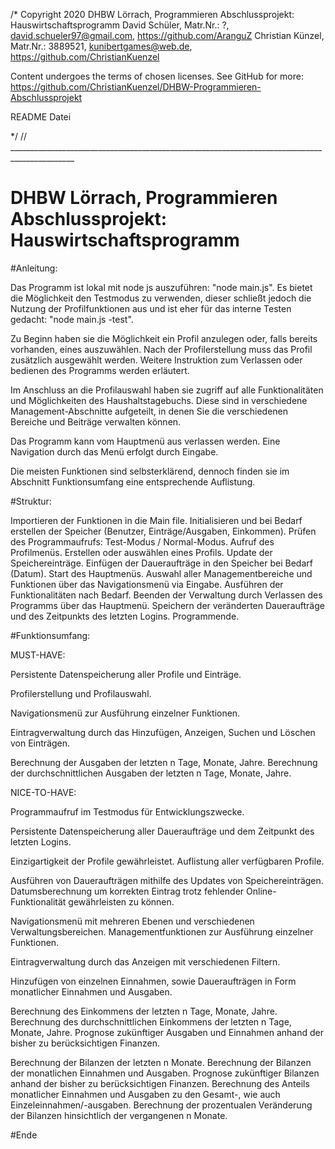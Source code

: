 /*
Copyright 2020
DHBW Lörrach, Programmieren Abschlussprojekt: Hauswirtschaftsprogramm
David Schüler, Matr.Nr.: ?, <david.schueler97@gmail.com>, https://github.com/AranguZ
Christian Künzel, Matr.Nr.: 3889521, <kunibertgames@web.de>, https://github.com/ChristianKuenzel

Content undergoes the terms of chosen licenses. See GitHub for more:
https://github.com/ChristianKuenzel/DHBW-Programmieren-Abschlussprojekt

README Datei

*/
// ______________________________________________________________________________________________
# DHBW Lörrach, Programmieren Abschlussprojekt: Hauswirtschaftsprogramm

#Anleitung:

Das Programm ist lokal mit node js auszuführen: "node main.js".
Es bietet die Möglichkeit den Testmodus zu verwenden, dieser schließt jedoch die Nutzung der
Profilfunktionen aus und ist eher für das interne Testen gedacht: "node main.js -test".

Zu Beginn haben sie die Möglichkeit ein Profil anzulegen oder, falls bereits vorhanden, eines auszuwählen.
Nach der Profilerstellung muss das Profil zusätzlich ausgewählt werden.
Weitere Instruktion zum Verlassen oder bedienen des Programms werden erläutert.

Im Anschluss an die Profilauswahl haben sie zugriff auf alle Funktionalitäten und Möglichkeiten des
Haushaltstagebuchs. Diese sind in verschiedene Management-Abschnitte aufgeteilt, in denen Sie die verschiedenen
Bereiche und Beiträge verwalten können.

Das Programm kann vom Hauptmenü aus verlassen werden. Eine Navigation durch das Menü erfolgt durch Eingabe.

Die meisten Funktionen sind selbsterklärend, dennoch finden sie im Abschnitt Funktionsumfang eine entsprechende
Auflistung.

#Struktur:

Importieren der Funktionen in die Main file.
Initialisieren und bei Bedarf erstellen der Speicher (Benutzer, Einträge/Ausgaben, Einkommen).
Prüfen des Programmaufrufs: Test-Modus / Normal-Modus.
Aufruf des Profilmenüs. Erstellen oder auswählen eines Profils.
Update der Speichereinträge. Einfügen der Daueraufträge in den Speicher bei Bedarf (Datum).
Start des Hauptmenüs. Auswahl aller Managementbereiche und Funktionen über das Navigationsmenü via Eingabe.
Ausführen der Funktionalitäten nach Bedarf.
Beenden der Verwaltung durch Verlassen des Programms über das Hauptmenü.
Speichern der veränderten Daueraufträge und des Zeitpunkts des letzten Logins.
Programmende.

#Funktionsumfang:

MUST-HAVE:

Persistente Datenspeicherung aller Profile und Einträge.

Profilerstellung und Profilauswahl.

Navigationsmenü zur Ausführung einzelner Funktionen.

Eintragverwaltung durch das Hinzufügen, Anzeigen, Suchen und Löschen von Einträgen.

Berechnung der Ausgaben der letzten n Tage, Monate, Jahre.
Berechnung der durchschnittlichen Ausgaben der letzten n Tage, Monate, Jahre.


NICE-TO-HAVE:

Programmaufruf im Testmodus für Entwicklungszwecke.

Persistente Datenspeicherung aller Daueraufträge und dem Zeitpunkt des letzten Logins.

Einzigartigkeit der Profile gewährleistet.
Auflistung aller verfügbaren Profile.

Ausführen von Daueraufträgen mithilfe des Updates von Speichereinträgen. 
Datumsberechnung um korrekten Eintrag trotz fehlender Online-Funktionalität gewährleisten zu können.

Navigationsmenü mit mehreren Ebenen und verschiedenen Verwaltungsbereichen.
Managementfunktionen zur Ausführung einzelner Funktionen.

Eintragverwaltung durch das Anzeigen mit verschiedenen Filtern.

Hinzufügen von einzelnen Einnahmen, sowie Daueraufträgen in Form monatlicher Einnahmen und Ausgaben.

Berechnung des Einkommens der letzten n Tage, Monate, Jahre.
Berechnung des durchschnittlichen Einkommens der letzten n Tage, Monate, Jahre.
Prognose zukünftiger Ausgaben und Einnahmen anhand der bisher zu berücksichtigen Finanzen.

Berechnung der Bilanzen der letzten n Monate.
Berechnung der Bilanzen der monatlichen Einnahmen und Ausgaben.
Prognose zukünftiger Bilanzen anhand der bisher zu berücksichtigen Finanzen.
Berechnung des Anteils monatlicher Einnahmen und Ausgaben zu den Gesamt-, wie auch Einzeleinnahmen/-ausgaben.
Berechnung der prozentualen Veränderung der Bilanzen hinsichtlich der vergangenen n Monate.

#Ende